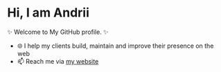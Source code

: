 # Hi, I am Andrii 


✨ Welcome to My GitHub profile. ✨

- 🌐 I help my clients build, maintain and improve their presence on the web
- 📫 Reach me via [my website](https://andrii-on.netlify.app/)

